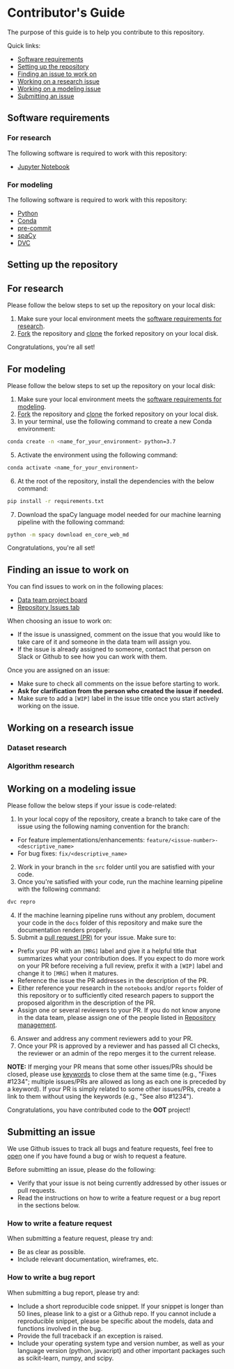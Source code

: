 # Contributor's Guide

The purpose of this guide is to help you contribute to this repository.

Quick links:

- [Software requirements](#Software-requirements)
- [Setting up the repository](#Setting-up-the-repository)
- [Finding an issue to work on](#Finding-an-issue-to-work-on)
- [Working on a research issue](#Working-on-a-research-issue)
- [Working on a modeling issue](#Working-on-a-modeling-issue)
- [Submitting an issue](#Submitting-an-issue)

## Software requirements

### For research

The following software is required to work with this repository:

- [Jupyter Notebook](https://jupyter.org/install)

### For modeling

The following software is required to work with this repository:

- [Python](https://www.python.org/downloads/)
- [Conda](https://conda.io/projects/conda/en/latest/user-guide/install/index.html)
- [pre-commit](https://pre-commit.com/#install)
- [spaCy](https://spacy.io/usage)
- [DVC](https://dvc.org/doc/install)

## Setting up the repository

## For research

Please follow the below steps to set up the repository on your local disk:

1. Make sure your local environment meets the [software requirements for research](#For-research).
2. [Fork](https://help.github.com/en/github/getting-started-with-github/fork-a-repo)
the repository and
[clone](https://help.github.com/en/github/creating-cloning-and-archiving-repositories/cloning-a-repository)
the forked repository on your local disk.

Congratulations, you're all set!

## For modeling

Please follow the below steps to set up the repository on your local disk:

1. Make sure your local environment meets the [software requirements for modeling](#For-modeling).
2. [Fork](https://help.github.com/en/github/getting-started-with-github/fork-a-repo)
the repository and
[clone](https://help.github.com/en/github/creating-cloning-and-archiving-repositories/cloning-a-repository)
the forked repository on your local disk.
4. In your terminal, use the following command to create a new Conda environment:

```bash
conda create -n <name_for_your_environment> python=3.7
```

5. Activate the environment using the following command:

```bash
conda activate <name_for_your_environment>
```

6. At the root of the repository, install the dependencies with the below command:

```bash
pip install -r requirements.txt
```

7. Download the spaCy language model needed for our machine learning pipeline with the following command:

```bash
python -m spacy download en_core_web_md
```

Congratulations, you're all set!

## Finding an issue to work on

You can find issues to work on in the following places:

- [Data team project board](https://github.com/orgs/opt-out-tools/projects/41)
- [Repository Issues tab](https://github.com/opt-out-tools/model-online-misogyny/issues)

When choosing an issue to work on:

- If the issue is unassigned, comment on the issue that you would like to take
care of it and someone in the data team will assign you.
- If the issue is already assigned to someone, contact that person on Slack or
Github to see how you can work with them.

Once you are assigned on an issue:

- Make sure to check all comments on the issue before starting to work.
- **Ask for clarification from the person who created the issue if needed.**
- Make sure to add a `[WIP]` label in the issue title once you start actively
working on the issue.

## Working on a research issue

### Dataset research

### Algorithm research

<!-- The PR checklist:

1) Correct naming convention of branch/notebooks/scripts
2) Sufficiently novel to be merged, otherwise will stay on branch
3) Notebook is in correct folder
4) Clear illustration of results: comparison to baselines/benchmarks and acceptance criteria


If you have written a function that you think _"wow that is so great/useful
I think others should have access to it"_ then this brilliant piece of code
belongs in the src/ folder! Please see the toolkit heading for contributing
this code.-->


## Working on a modeling issue

Please follow the below steps if your issue is code-related:

1. In your local copy of the repository, create a branch to take care of the issue
using the following naming convention for the branch:
  - For feature implementations/enhancements: `feature/<issue-number>-<descriptive_name>`
  - For bug fixes: `fix/<descriptive_name>`
2. Work in your branch in the `src` folder until you are satisfied with your code.
3. Once you're satisfied with your code, run the machine learning pipeline with the following command:

```bash
dvc repro
```

4. If the machine learning pipeline runs without any problem, document your code
in the `docs` folder of this repository and make sure the documentation renders properly.
5. Submit a [pull request (PR)](https://help.github.com/en/github/collaborating-with-issues-and-pull-requests/creating-a-pull-request) for your issue.
Make sure to:
  - Prefix your PR with an `[MRG]` label and give it a helpful title that summarizes
    what your contribution does. If you expect to do more work on your PR before
    receiving a full review, prefix it with a `[WIP]` label and change it to `[MRG]`
    when it matures.
  - Reference the issue the PR addresses in the description of the PR.
  - Either reference your research in the `notebooks` and/or `reports` folder of this
    repository or to sufficiently cited research papers to support the proposed
    algorithm in the description of the PR.
  - Assign one or several reviewers to your PR. If you do not know anyone in the
    data team, please assign one of the people listed in [Repository management](./README.md#Repository-management).
6. Answer and address any comment reviewers add to your PR.
7. Once your PR is approved by a reviewer and has passed all CI checks, the
reviewer or an admin of the repo merges it to the current release.

**NOTE:** If merging your PR means that some other issues/PRs should be closed, please use
[keywords](https://help.github.com/en/enterprise/2.16/user/github/managing-your-work-on-github/closing-issues-using-keywords)
to close them at the same time (e.g., "Fixes #1234"; multiple issues/PRs are
allowed as long as each one is preceded by a keyword). If your PR is simply
related to some other issues/PRs, create a link to them without using the
keywords (e.g., "See also #1234").

Congratulations, you have contributed code to the **OOT** project!

## Submitting an issue

We use Github issues to track all bugs and feature requests, feel free to [open](https://help.github.com/en/github/managing-your-work-on-github/creating-an-issue)
one if you have found a bug or wish to request a feature.

Before submitting an issue, please do the following:

- Verify that your issue is not being currently addressed by
other issues or pull requests.
- Read the instructions on how to write a feature request or a bug report in the
sections below.

### How to write a feature request

When submitting a feature request, please try and:

- Be as clear as possible.
- Include relevant documentation, wireframes, etc.

### How to write a bug report

When submitting a bug report, please try and:

- Include a short reproducible code snippet. If your snippet is longer than
50 lines, please link to a gist or a Github repo. If you cannot include a
reproducible snippet, please be specific about the models, data and functions
involved in the bug.
- Provide the full traceback if an exception is raised.
- Include your operating system type and version number, as well as your
language version (python, javacript) and other important packages such as
scikit-learn, numpy, and scipy.
